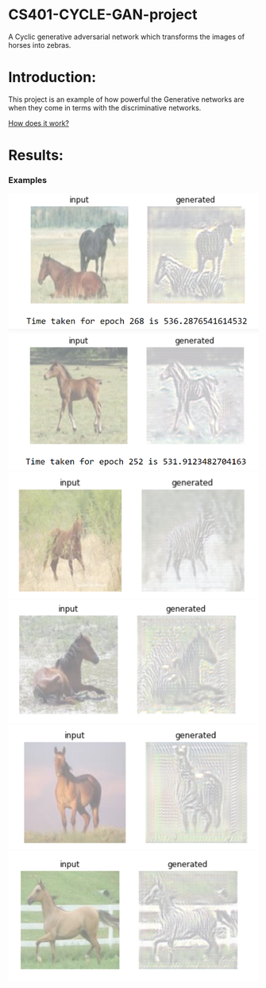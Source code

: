 # CS401-CYCLE-GAN-project
A Cyclic generative adversarial network which transforms the images of horses into zebras.

# Introduction:
This project is an example of how powerful the Generative networks are when they come in terms with the discriminative networks.

[How does it work?](https://www.tensorflow.org/tutorials/generative/cyclegan)


# Results:
### Examples
![eg1](Results/Result_example1.png)
![eg2](Results/Result_example2.png)
![eg3](Results/Result_example3.png)
![eg4](Results/Result_example4.png)
![eg5](Results/Result_example5.png)
![eg6](Results/Result_example6.png)

